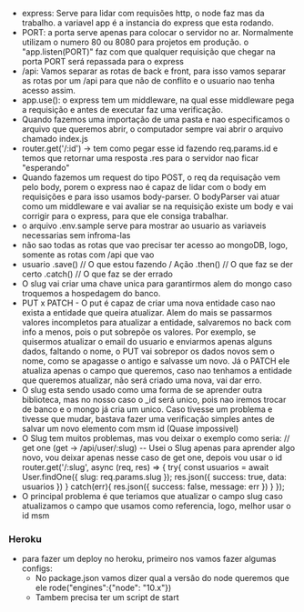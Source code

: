 - express:
  Serve para lidar com requisões http, o node faz mas da trabalho. a variavel app é a instancia do express que esta rodando.
- PORT:
  a porta serve apenas para colocar o servidor no ar. Normalmente utilizam o numero 80 ou 8080 para projetos em produção. o "app.listen(PORT)" faz com que qualquer requisição que chegar na porta PORT será repassada para o express
- /api:
  Vamos separar as rotas de back e front, para isso vamos separar as rotas por um /api para que não de conflito e o usuario nao tenha acesso assim.
- app.use():
  o express tem um middleware, na qual esse middleware pega a requisição e antes de executar faz uma verificação.
- Quando fazemos uma importação de uma pasta e nao especificamos o arquivo que queremos abrir, o computador sempre vai abrir o arquivo chamado index.js
- router.get('/:id') -> tem como pegar esse id fazendo req.params.id e temos que retornar uma resposta .res para o servidor nao ficar "esperando"
- Quando fazemos um request do tipo POST, o req da requisação vem pelo body, porem o express nao é capaz de lidar com o body em requisições e para isso usamos body-parser. O bodyParser vai atuar como um middleware e vai avaliar se na requisição existe um body e vai corrigir para o express, para que ele consiga trabalhar.
- o arquivo .env.sample serve para mostrar ao usuario as variaveis necessarias sem infroma-las
- não sao todas as rotas que vao precisar ter acesso ao mongoDB, logo, somente as rotas com /api que vao
- usuario
  .save() // O que estou fazendo / Ação
  .then() // O que faz se der certo
  .catch() // O que faz se der errado
- O slug vai criar uma chave unica para garantirmos alem do mongo caso troquemos a hospedagem do banco.
- PUT x PATCH - O put é capaz de criar uma nova entidade caso nao exista a entidade que queira atualizar. Alem do mais se passarmos valores incompletos para atualizar a entidade, salvaremos no back com info a menos, pois o put sobrepõe os valores. Por exemplo, se quisermos atualizar o email do usuario e enviarmos apenas alguns dados, faltando o nome, o PUT vai sobrepor os dados novos sem o nome, como se apagasse o antigo e salvasse um novo. Já o PATCH ele atualiza apenas o campo que queremos, caso nao tenhamos a entidade que queremos atualizar, não será criado uma nova, vai dar erro.
- O slug esta sendo usado como uma forma de se aprender outra biblioteca, mas no nosso caso o \_id será unico, pois nao iremos trocar de banco e o mongo já cria um unico. Caso tivesse um problema e tivesse que mudar, bastava fazer uma verificação simples antes de salvar um novo elemento com msm id (Quase impossivel)
- O Slug tem muitos problemas, mas vou deixar o exemplo como seria:
  // get one (get -> /api/user/:slug) -- Usei o Slug apenas para aprender algo novo, vou deixar apenas nesse caso de get one, depois vou usar o id
  router.get('/:slug', async (req, res) => {
  try{
  const usuarios = await User.findOne({
  slug: req.params.slug
  });
  res.json({
  success: true,
  data: usuarios
  })
  }
  catch(err){
  res.json({
  success: false,
  message: err
  })
  }
  });
- O principal problema é que teriamos que atualizar o campo slug caso atualizamos o campo que usamos como referencia, logo, melhor usar o id msm

### Heroku

- para fazer um deploy no heroku, primeiro nos vamos fazer algumas configs:
  - No package.json vamos dizer qual a versão do node queremos que ele rode("engines":{"node": "10.x"})
  - Tambem precisa ter um script de start
